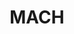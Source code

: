 ---
title: "MACH"
description: "Proporcionar soluciones innovadoras y eficientes en máquinas enchapadoras, optimizando la productividad y calidad para nuestros clientes."
avatar: "https://nextui.org/images/card-example-5.jpeg"
imga: "https://nextui.org/images/card-example-4.jpeg"
link: "www.mach.com.co"
---